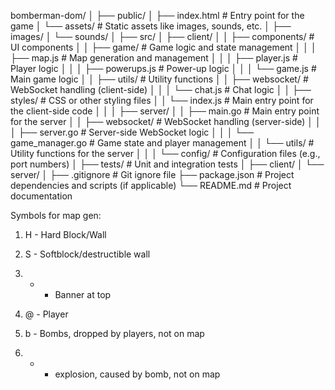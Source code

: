 bomberman-dom/
│
├── public/
│   ├── index.html                # Entry point for the game
│   └── assets/                   # Static assets like images, sounds, etc.
│       ├── images/
│       └── sounds/
│
├── src/
│   ├── client/
│   │   ├── components/           # UI components
│   │   ├── game/                 # Game logic and state management
│   │   │   ├── map.js            # Map generation and management
│   │   │   ├── player.js         # Player logic
│   │   │   ├── powerups.js       # Power-up logic
│   │   │   └── game.js           # Main game logic
│   │   ├── utils/                # Utility functions
│   │   ├── websocket/            # WebSocket handling (client-side)
│   │   │   └── chat.js           # Chat logic
│   │   ├── styles/               # CSS or other styling files
│   │   └── index.js              # Main entry point for the client-side code
│   │
│   ├── server/
│   │   ├── main.go               # Main entry point for the server
│   │   ├── websocket/            # WebSocket handling (server-side)
│   │   │   ├── server.go         # Server-side WebSocket logic
│   │   │   └── game_manager.go   # Game state and player management
│   │   └── utils/                # Utility functions for the server
│   │
│   └── config/                   # Configuration files (e.g., port numbers)
│
├── tests/                        # Unit and integration tests
│   ├── client/
│   └── server/
│
├── .gitignore                     # Git ignore file
├── package.json                  # Project dependencies and scripts (if applicable)
└── README.md                     # Project documentation



Symbols for map gen:

1. H - Hard Block/Wall
2. S - Softblock/destructible wall
3. + - Banner at top
4. @ - Player


5. b - Bombs, dropped by players, not on map
6. * - explosion, caused by bomb, not on map
